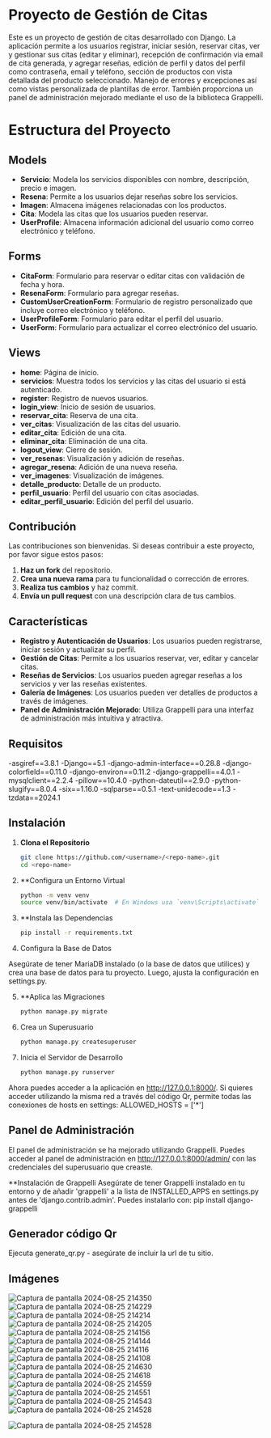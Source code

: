 # Proyecto de Gestión de Citas

Este es un proyecto de gestión de citas desarrollado con Django. La aplicación permite a los usuarios registrar, iniciar sesión, reservar citas, ver y gestionar sus citas (editar y eliminar), recepción de confirmación via email de cita generada, y agregar reseñas, edición de perfil y datos del perfil como contraseña, email y teléfono, sección de productos con vista detallada del producto seleccionado. Manejo de errores y excepciones así como vistas personalizada de plantillas de error. También proporciona un panel de administración mejorado mediante el uso de la biblioteca Grappelli. 

# Estructura del Proyecto

## Models
- **Servicio**: Modela los servicios disponibles con nombre, descripción, precio e imagen.
- **Resena**: Permite a los usuarios dejar reseñas sobre los servicios.
- **Imagen**: Almacena imágenes relacionadas con los productos.
- **Cita**: Modela las citas que los usuarios pueden reservar.
- **UserProfile**: Almacena información adicional del usuario como correo electrónico y teléfono.

## Forms
- **CitaForm**: Formulario para reservar o editar citas con validación de fecha y hora.
- **ResenaForm**: Formulario para agregar reseñas.
- **CustomUserCreationForm**: Formulario de registro personalizado que incluye correo electrónico y teléfono.
- **UserProfileForm**: Formulario para editar el perfil del usuario.
- **UserForm**: Formulario para actualizar el correo electrónico del usuario.

## Views
- **home**: Página de inicio.
- **servicios**: Muestra todos los servicios y las citas del usuario si está autenticado.
- **register**: Registro de nuevos usuarios.
- **login_view**: Inicio de sesión de usuarios.
- **reservar_cita**: Reserva de una cita.
- **ver_citas**: Visualización de las citas del usuario.
- **editar_cita**: Edición de una cita.
- **eliminar_cita**: Eliminación de una cita.
- **logout_view**: Cierre de sesión.
- **ver_resenas**: Visualización y adición de reseñas.
- **agregar_resena**: Adición de una nueva reseña.
- **ver_imagenes**: Visualización de imágenes.
- **detalle_producto**: Detalle de un producto.
- **perfil_usuario**: Perfil del usuario con citas asociadas.
- **editar_perfil_usuario**: Edición del perfil del usuario.

## Contribución
Las contribuciones son bienvenidas. Si deseas contribuir a este proyecto, por favor sigue estos pasos:

1. **Haz un fork** del repositorio.
2. **Crea una nueva rama** para tu funcionalidad o corrección de errores.
3. **Realiza tus cambios** y haz commit.
4. **Envía un pull request** con una descripción clara de tus cambios.

## Características

- **Registro y Autenticación de Usuarios**: Los usuarios pueden registrarse, iniciar sesión y actualizar su perfil.
- **Gestión de Citas**: Permite a los usuarios reservar, ver, editar y cancelar citas.
- **Reseñas de Servicios**: Los usuarios pueden agregar reseñas a los servicios y ver las reseñas existentes.
- **Galería de Imágenes**: Los usuarios pueden ver detalles de productos a través de imágenes.
- **Panel de Administración Mejorado**: Utiliza Grappelli para una interfaz de administración más intuitiva y atractiva.

## Requisitos

-asgiref==3.8.1
-Django==5.1
-django-admin-interface==0.28.8
-django-colorfield==0.11.0
-django-environ==0.11.2
-django-grappelli==4.0.1
-mysqlclient==2.2.4
-pillow==10.4.0
-python-dateutil==2.9.0
-python-slugify==8.0.4
-six==1.16.0
-sqlparse==0.5.1
-text-unidecode==1.3
-tzdata==2024.1

## Instalación

1. **Clona el Repositorio**

   ```bash
   git clone https://github.com/<username>/<repo-name>.git
   cd <repo-name>

2. **Configura un Entorno Virtual

   ```bash
   python -m venv venv
   source venv/bin/activate  # En Windows usa `venv\Scripts\activate`

3. **Instala las Dependencias
   
     ```bash
     pip install -r requirements.txt

4. Configura la Base de Datos

  Asegúrate de tener MariaDB instalado (o la base de datos que utilices) y crea una base de datos para tu proyecto. Luego, ajusta la configuración en settings.py.

5. **Aplica las Migraciones

   ```bash
   python manage.py migrate

6. Crea un Superusuario

   ```bash
   python manage.py createsuperuser

7. Inicia el Servidor de Desarrollo

     ```bash
     python manage.py runserver


Ahora puedes acceder a la aplicación en http://127.0.0.1:8000/. Si quieres acceder utilizando la misma red a través del código Qr, permite todas las conexiones de hosts en settings: ALLOWED_HOSTS = ['*']


## Panel de Administración
  El panel de administración se ha mejorado utilizando Grappelli. Puedes acceder al panel de administración en http://127.0.0.1:8000/admin/ con las credenciales del superusuario que creaste.

**Instalación de Grappelli
  Asegúrate de tener Grappelli instalado en tu entorno y de añadir 'grappelli' a la lista de INSTALLED_APPS en settings.py antes de 'django.contrib.admin'. Puedes instalarlo con:  pip install django-grappelli

## Generador código Qr 

Ejecuta generate_qr.py - asegúrate de incluir la url de tu sitio.


## Imágenes

![Captura de pantalla 2024-08-25 214350](https://github.com/user-attachments/assets/cb95dd76-de42-48a6-96df-981eb3193f16)
![Captura de pantalla 2024-08-25 214229](https://github.com/user-attachments/assets/54537808-36a9-4fa4-a4da-5783ad205d93)
![Captura de pantalla 2024-08-25 214214](https://github.com/user-attachments/assets/e778de0b-6cf6-458f-bfd5-936cad30f8f1)
![Captura de pantalla 2024-08-25 214205](https://github.com/user-attachments/assets/de19901e-7005-463e-a755-7b16e52f579c)
![Captura de pantalla 2024-08-25 214156](https://github.com/user-attachments/assets/67ac5dcb-d7c6-4fed-a45c-95cefdbe16df)
![Captura de pantalla 2024-08-25 214144](https://github.com/user-attachments/assets/60ddc3b6-a46a-4d35-8e63-473721d4df5c)
![Captura de pantalla 2024-08-25 214116](https://github.com/user-attachments/assets/4962b5de-ea2d-414a-8a49-05318c57a29c)
![Captura de pantalla 2024-08-25 214108](https://github.com/user-attachments/assets/dd03fe4b-a399-4875-82bb-66913599d997)
![Captura de pantalla 2024-08-25 214630](https://github.com/user-attachments/assets/ae862245-037e-4c99-a23a-4039359668ab)
![Captura de pantalla 2024-08-25 214618](https://github.com/user-attachments/assets/a4917a93-0045-4488-a0b2-9f24e2786840)
![Captura de pantalla 2024-08-25 214559](https://github.com/user-attachments/assets/fd6bca65-4ff8-4a38-a258-bbfbf7a72014)
![Captura de pantalla 2024-08-25 214551](https://github.com/user-attachments/assets/dfb0718f-b7c9-49c0-af47-121159d57b78)
![Captura de pantalla 2024-08-25 214543](https://github.com/user-attachments/assets/a1116bd9-3c47-48c3-ac28-f9876eeea3b1)
![Captura de pantalla 2024-08-25 214528](https://github.com/user-attachments/assets/c6c2e1a3-7b8f-41f4-ad23-5b985490deb0)

![Captura de pantalla 2024-08-25 214528](https://github.com/user-attachments/assets/02651725-54c3-48c9-bda8-b94d4e24142b)

